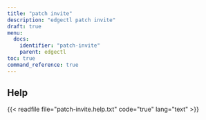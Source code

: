 ```yaml
---
title: "patch invite"
description: "edgectl patch invite"
draft: true
menu:
  docs:
    identifier: "patch-invite"
    parent: edgectl
toc: true
command_reference: true
---
```


## Help

{{< readfile file="patch-invite.help.txt" code="true" lang="text" >}}
